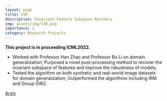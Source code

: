 ```yaml
---
layout: page
title: ISR
description: Invariant-Feature Subspace Recovery
img: assets/img/ISR.png
importance: 1
category: Research Projects
---
```


**This project is in proceeding ICML2022.**

- Worked with Professor Han Zhao and Professor Bo Li on domain generalization; Purposed a novel post-processing method to recover the invariant subspace of features and improve the robustness of models;
- Tested the algorithm on both synthetic and real-world image datasets for domain generalization; Outperformed the algorithms including IRM and Group-DRO.

[Arxiv](https://arxiv.org/pdf/2201.12919.pdf)